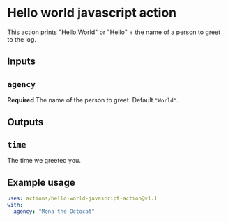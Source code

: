 # Hello world javascript action

This action prints "Hello World" or "Hello" + the name of a person to greet to the log.

## Inputs

## `agency`

**Required** The name of the person to greet. Default `"World"`.

## Outputs

## `time`

The time we greeted you.

## Example usage

```yml
uses: actions/hello-world-javascript-action@v1.1
with:
  agency: "Mona the Octocat"
```
